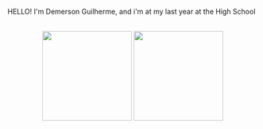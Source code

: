 HELLO! I'm Demerson Guilherme, and i'm at my last year at the High School
<br>
<br>
<div align="center">
<img height="180em" src="https://github-readme-stats.vercel.app/api?username=Demershow&show_icons=true&theme=cobalt&include_all_commits=true&count_private=ture"/>
  <img height="180em" src="https://github-readme-stats.vercel.app/api/top-langs/?username=Demershow&layout=compact&langs_count=7&theme=dracula"/>
</div>
